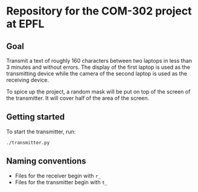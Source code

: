 # Repository for the COM-302 project at EPFL

## Goal

Transmit a text of roughly 160 characters between two laptops in less than 3 minutes and without errors. The display of the first laptop is used as the transmitting device while the camera of the second laptop is used as the receiving device.

To spice up the project, a random mask will be put on top of the screen of the transmitter. It will cover half of the area of the screen.

## Getting started

To start the transmitter, run:

~~~
./transmitter.py
~~~

## Naming conventions

* Files for the receiver begin with `r_`
* Files for the transmitter begin with `t_`
